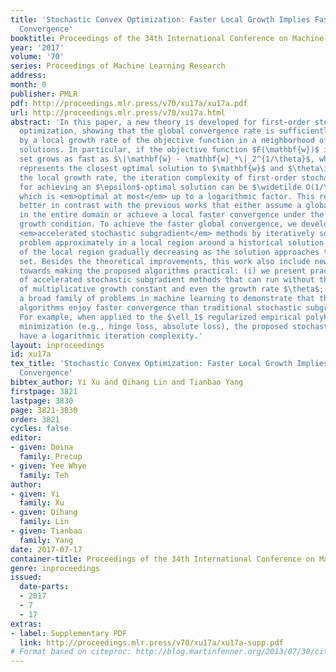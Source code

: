 ```yaml
---
title: 'Stochastic Convex Optimization: Faster Local Growth Implies Faster Global
  Convergence'
booktitle: Proceedings of the 34th International Conference on Machine Learning
year: '2017'
volume: '70'
series: Proceedings of Machine Learning Research
address: 
month: 0
publisher: PMLR
pdf: http://proceedings.mlr.press/v70/xu17a/xu17a.pdf
url: http://proceedings.mlr.press/v70/xu17a.html
abstract: 'In this paper, a new theory is developed for first-order stochastic convex
  optimization, showing that the global convergence rate is sufficiently quantified
  by a local growth rate of the objective function in a neighborhood of the optimal
  solutions. In particular, if the objective function $F(\mathbf{w})$ in the $\epsilon$-sublevel
  set grows as fast as $\|\mathbf{w} - \mathbf{w}_*\|_2^{1/\theta}$, where $\mathbf{w}_*$
  represents the closest optimal solution to $\mathbf{w}$ and $\theta\in(0,1]$ quantifies
  the local growth rate, the iteration complexity of first-order stochastic optimization
  for achieving an $\epsilon$-optimal solution can be $\widetilde O(1/\epsilon^{2(1-\theta)})$,
  which is <em>optimal at most</em> up to a logarithmic factor. This result is fundamentally
  better in contrast with the previous works that either assume a global growth condition
  in the entire domain or achieve a local faster convergence under the local faster
  growth condition. To achieve the faster global convergence, we develop two different
  <em>accelerated stochastic subgradient</em> methods by iteratively solving the original
  problem approximately in a local region around a historical solution with the size
  of the local region gradually decreasing as the solution approaches the optimal
  set. Besides the theoretical improvements, this work also include new contributions
  towards making the proposed algorithms practical: (i) we present practical variants
  of accelerated stochastic subgradient methods that can run without the knowledge
  of multiplicative growth constant and even the growth rate $\theta$; (ii) we consider
  a broad family of problems in machine learning to demonstrate that the proposed
  algorithms enjoy faster convergence than traditional stochastic subgradient method.
  For example, when applied to the $\ell_1$ regularized empirical polyhedral loss
  minimization (e.g., hinge loss, absolute loss), the proposed stochastic methods
  have a logarithmic iteration complexity.'
layout: inproceedings
id: xu17a
tex_title: 'Stochastic Convex Optimization: Faster Local Growth Implies Faster Global
  Convergence'
bibtex_author: Yi Xu and Qihang Lin and Tianbao Yang
firstpage: 3821
lastpage: 3830
page: 3821-3830
order: 3821
cycles: false
editor:
- given: Doina
  family: Precup
- given: Yee Whye
  family: Teh
author:
- given: Yi
  family: Xu
- given: Qihang
  family: Lin
- given: Tianbao
  family: Yang
date: 2017-07-17
container-title: Proceedings of the 34th International Conference on Machine Learning
genre: inproceedings
issued:
  date-parts:
  - 2017
  - 7
  - 17
extras:
- label: Supplementary PDF
  link: http://proceedings.mlr.press/v70/xu17a/xu17a-supp.pdf
# Format based on citeproc: http://blog.martinfenner.org/2013/07/30/citeproc-yaml-for-bibliographies/
---
```

